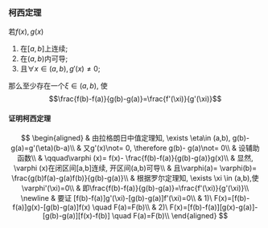 ### 柯西定理

若$f(x),g(x)$

1. 在$[a,b]$上连续;
2. 在$(a,b)$内可导;
3. 且$\forall x \in (a,b), g'(x)\not=0$;

那么至少存在一个$\xi\in (a, b)$, 使
$$\frac{f(b)-f(a)}{g(b)-g(a)}=\frac{f'(\xi)}{g'(\xi)}$$

#### 证明柯西定理

$$
\begin{aligned}
	& 由拉格朗日中值定理知, \exists \eta\in (a,b), g(b)-g(a)=g'(\eta)(b-a)\\
	& 又g'(x)\not= 0, \therefore g(b)- g(a)\not= 0\\
	& 设辅助函数\\
	& \qquad\varphi (x)= f(x)- \frac{f(b)-f(a)}{g(b)-g(a)}g(x)\\
	& 显然, \varphi (x)在闭区间[a,b]连续, 开区间(a,b)可导\\
	& 且\varphi(a)= \varphi(b)= \frac{g(b)f(a)-g(a)f(b)}{g(b)-g(a)}\\
	& 根据罗尔定理知, \exists \xi \in (a,b),使\varphi'(\xi)=0\\
	& 即\frac{f(b)-f(a)}{g(b)-g(a)}=\frac{f'(\xi)}{g'(\xi)}\\
	\newline
	& 要证 [f(b)-f(a)]g'(\xi)-[g(b)-g(a)]f'(\xi)=0\\
	& 1)\ F(x)=[f(b)-f(a)]g(x)-[g(b)-g(a)]f(x) \quad F(a)=F(b)\\
	& 2)\ F(x)=[f(b)-f(a)][g(x)-g(a)]-[g(b)-g(a)][f(x)-f(b)] \quad F(a)=F(b)\\
\end{aligned}
$$
